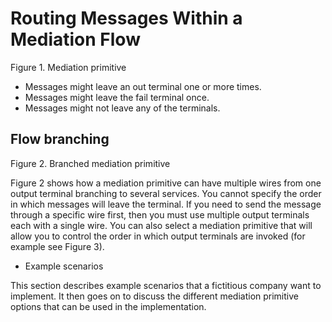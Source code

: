 <!-- image -->

# Routing Messages Within a Mediation Flow

Figure 1.  Mediation primitive

<!-- image -->

- Messages might leave an out terminal one or more times.
- Messages might leave the fail terminal once.
- Messages might not leave any of the terminals.

## Flow branching

Figure 2.  Branched mediation primitive

<!-- image -->

Figure 2 shows how a mediation primitive can have
multiple wires from one output terminal branching to several services. You cannot specify the order
in which messages will leave the terminal. If you need to send the message through a specific wire
first, then you must use multiple output terminals each with a single wire. You can also select a
mediation primitive that will allow you to control the order in which output terminals are invoked
(for example see Figure 3).

- Example scenarios

This section describes example scenarios that a fictitious company want to implement. It then goes on to discuss the different mediation primitive options that can be used in the implementation.

<!-- image -->